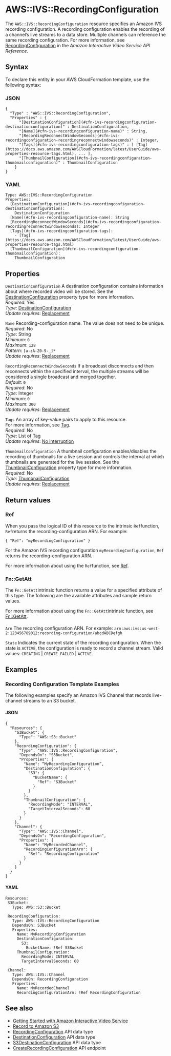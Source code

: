# AWS::IVS::RecordingConfiguration<a name="aws-resource-ivs-recordingconfiguration"></a>

The `AWS::IVS::RecordingConfiguration` resource specifies an Amazon IVS recording configuration\. A recording configuration enables the recording of a channel’s live streams to a data store\. Multiple channels can reference the same recording configuration\. For more information, see [RecordingConfiguration](https://docs.aws.amazon.com/ivs/latest/APIReference/API_RecordingConfiguration.html) in the *Amazon Interactive Video Service API Reference*\.

## Syntax<a name="aws-resource-ivs-recordingconfiguration-syntax"></a>

To declare this entity in your AWS CloudFormation template, use the following syntax:

### JSON<a name="aws-resource-ivs-recordingconfiguration-syntax.json"></a>

```
{
  "Type" : "AWS::IVS::RecordingConfiguration",
  "Properties" : {
      "[DestinationConfiguration](#cfn-ivs-recordingconfiguration-destinationconfiguration)" : DestinationConfiguration,
      "[Name](#cfn-ivs-recordingconfiguration-name)" : String,
      "[RecordingReconnectWindowSeconds](#cfn-ivs-recordingconfiguration-recordingreconnectwindowseconds)" : Integer,
      "[Tags](#cfn-ivs-recordingconfiguration-tags)" : [ [Tag](https://docs.aws.amazon.com/AWSCloudFormation/latest/UserGuide/aws-properties-resource-tags.html), ... ],
      "[ThumbnailConfiguration](#cfn-ivs-recordingconfiguration-thumbnailconfiguration)" : ThumbnailConfiguration
    }
}
```

### YAML<a name="aws-resource-ivs-recordingconfiguration-syntax.yaml"></a>

```
Type: AWS::IVS::RecordingConfiguration
Properties: 
  [DestinationConfiguration](#cfn-ivs-recordingconfiguration-destinationconfiguration): 
    DestinationConfiguration
  [Name](#cfn-ivs-recordingconfiguration-name): String
  [RecordingReconnectWindowSeconds](#cfn-ivs-recordingconfiguration-recordingreconnectwindowseconds): Integer
  [Tags](#cfn-ivs-recordingconfiguration-tags): 
    - [Tag](https://docs.aws.amazon.com/AWSCloudFormation/latest/UserGuide/aws-properties-resource-tags.html)
  [ThumbnailConfiguration](#cfn-ivs-recordingconfiguration-thumbnailconfiguration): 
    ThumbnailConfiguration
```

## Properties<a name="aws-resource-ivs-recordingconfiguration-properties"></a>

`DestinationConfiguration`  <a name="cfn-ivs-recordingconfiguration-destinationconfiguration"></a>
A destination configuration contains information about where recorded video will be stored\. See the [ DestinationConfiguration](https://docs.aws.amazon.com/AWSCloudFormation/latest/UserGuide/aws-properties-ivs-recordingconfiguration-destinationconfiguration.html) property type for more information\.  
*Required*: Yes  
*Type*: [DestinationConfiguration](aws-properties-ivs-recordingconfiguration-destinationconfiguration.md)  
*Update requires*: [Replacement](https://docs.aws.amazon.com/AWSCloudFormation/latest/UserGuide/using-cfn-updating-stacks-update-behaviors.html#update-replacement)

`Name`  <a name="cfn-ivs-recordingconfiguration-name"></a>
Recording\-configuration name\. The value does not need to be unique\.  
*Required*: No  
*Type*: String  
*Minimum*: `0`  
*Maximum*: `128`  
*Pattern*: `[a-zA-Z0-9-_]*`  
*Update requires*: [Replacement](https://docs.aws.amazon.com/AWSCloudFormation/latest/UserGuide/using-cfn-updating-stacks-update-behaviors.html#update-replacement)

`RecordingReconnectWindowSeconds`  <a name="cfn-ivs-recordingconfiguration-recordingreconnectwindowseconds"></a>
If a broadcast disconnects and then reconnects within the specified interval, the multiple streams will be considered a single broadcast and merged together\.  
*Default*: `0`  
*Required*: No  
*Type*: Integer  
*Minimum*: `0`  
*Maximum*: `300`  
*Update requires*: [Replacement](https://docs.aws.amazon.com/AWSCloudFormation/latest/UserGuide/using-cfn-updating-stacks-update-behaviors.html#update-replacement)

`Tags`  <a name="cfn-ivs-recordingconfiguration-tags"></a>
An array of key\-value pairs to apply to this resource\.  
For more information, see [Tag](https://docs.aws.amazon.com/AWSCloudFormation/latest/UserGuide/aws-properties-resource-tags.html)\.  
*Required*: No  
*Type*: List of [Tag](https://docs.aws.amazon.com/AWSCloudFormation/latest/UserGuide/aws-properties-resource-tags.html)  
*Update requires*: [No interruption](https://docs.aws.amazon.com/AWSCloudFormation/latest/UserGuide/using-cfn-updating-stacks-update-behaviors.html#update-no-interrupt)

`ThumbnailConfiguration`  <a name="cfn-ivs-recordingconfiguration-thumbnailconfiguration"></a>
A thumbnail configuration enables/disables the recording of thumbnails for a live session and controls the interval at which thumbnails are generated for the live session\. See the [ThumbnailConfiguration](https://docs.aws.amazon.com/AWSCloudFormation/latest/UserGuide/aws-properties-ivs-recordingconfiguration-thunbnailconfiguration.html) property type for more information\.  
*Required*: No  
*Type*: [ThumbnailConfiguration](aws-properties-ivs-recordingconfiguration-thumbnailconfiguration.md)  
*Update requires*: [Replacement](https://docs.aws.amazon.com/AWSCloudFormation/latest/UserGuide/using-cfn-updating-stacks-update-behaviors.html#update-replacement)

## Return values<a name="aws-resource-ivs-recordingconfiguration-return-values"></a>

### Ref<a name="aws-resource-ivs-recordingconfiguration-return-values-ref"></a>

When you pass the logical ID of this resource to the intrinsic `Ref`function, `Ref`returns the recording\-configuration ARN\. For example:

 `{ "Ref": "myRecordingConfiguration" }` 

For the Amazon IVS recording configuration `myRecordingConfiguration`, `Ref` returns the recording\-configuration ARN\.

For more information about using the `Ref`function, see [Ref](https://docs.aws.amazon.com/AWSCloudFormation/latest/UserGuide/intrinsic-function-reference-ref.html)\.

### Fn::GetAtt<a name="aws-resource-ivs-recordingconfiguration-return-values-fn--getatt"></a>

The `Fn::GetAtt`intrinsic function returns a value for a specified attribute of this type\. The following are the available attributes and sample return values\.

For more information about using the `Fn::GetAtt`intrinsic function, see [Fn::GetAtt](https://docs.aws.amazon.com/AWSCloudFormation/latest/UserGuide/intrinsic-function-reference-getatt.html)\.

#### <a name="aws-resource-ivs-recordingconfiguration-return-values-fn--getatt-fn--getatt"></a>

`Arn`  <a name="Arn-fn::getatt"></a>
The recording configuration ARN\. For example: `arn:aws:ivs:us-west-2:123456789012:recording-configuration/abcdABCDefgh`

`State`  <a name="State-fn::getatt"></a>
Indicates the current state of the recording configuration\. When the state is `ACTIVE`, the configuration is ready to record a channel stream\. Valid values: `CREATING` \| `CREATE_FAILED` \| `ACTIVE`\.

## Examples<a name="aws-resource-ivs-recordingconfiguration--examples"></a>



### Recording Configuration Template Examples<a name="aws-resource-ivs-recordingconfiguration--examples--Recording_Configuration_Template_Examples"></a>

The following examples specify an Amazon IVS Channel that records live\-channel streams to an S3 bucket\.

#### JSON<a name="aws-resource-ivs-recordingconfiguration--examples--Recording_Configuration_Template_Examples--json"></a>

```
{
  "Resources": {
    "S3Bucket": {
      "Type": "AWS::S3::Bucket"
    },
    "RecordingConfiguration": {
      "Type": "AWS::IVS::RecordingConfiguration",
      "DependsOn": "S3Bucket",
      "Properties": {
        "Name": “MyRecordingConfiguration”,
        "DestinationConfiguration": {
          "S3": {
            "BucketName": {
              "Ref": "S3Bucket"
            }
          }
        },
        "ThumbnailConfiguration": {
          "RecordingMode": "INTERVAL",
          "TargetIntervalSeconds": 60
        }
      }
    },
    "Channel": {
      "Type": "AWS::IVS::Channel",
      "DependsOn": "RecordingConfiguration",
      "Properties": {
        "Name": "MyRecordedChannel",
        "RecordingConfigurationArn": {
          "Ref": "RecordingConfiguration"
        }
      }
    }
  }
}
```

#### YAML<a name="aws-resource-ivs-recordingconfiguration--examples--Recording_Configuration_Template_Examples--yaml"></a>

```
Resources:
 S3Bucket:
   Type: AWS::S3::Bucket

 RecordingConfiguration:
   Type: AWS::IVS::RecordingConfiguration
   DependsOn: S3Bucket
   Properties:
     Name: MyRecordingConfiguration
     DestinationConfiguration:
       S3:
         BucketName: !Ref S3Bucket
     ThumbnailConfiguration:
       RecordingMode: INTERVAL
       TargetIntervalSeconds: 60

 Channel:
   Type: AWS::IVS::Channel
   DependsOn: RecordingConfiguration
   Properties:
     Name: MyRecordedChannel
     RecordingConfigurationArn: !Ref RecordingConfiguration
```

## See also<a name="aws-resource-ivs-recordingconfiguration--seealso"></a>
+ [Getting Started with Amazon Interactive Video Service](https://docs.aws.amazon.com/ivs/latest/userguide/GSIVS.html)
+ [Record to Amazon S3](https://docs.aws.amazon.com/ivs/latest/userguide/record-to-S3.html)
+ [RecordingConfiguration](https://docs.aws.amazon.com/ivs/latest/APIReference/API_RecordingConfiguration.html) API data type
+ [DestinationConfiguration](https://docs.aws.amazon.com/ivs/latest/APIReference/API_DestinationConfiguration.html) API data type
+ [S3DestinationConfiguration](https://docs.aws.amazon.com/ivs/latest/APIReference/API_S3DestinationConfiguration.html) API data type
+ [CreateRecordingConfiguration](https://docs.aws.amazon.com/ivs/latest/APIReference/API_CreateRecordingConfiguration.html) API endpoint